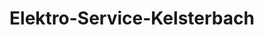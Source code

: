 ---
title: "Elektro-Service-Kelsterbach"
url: /kelsterbach/elektro-service-kelsterbach/
shop: Elektronik
---